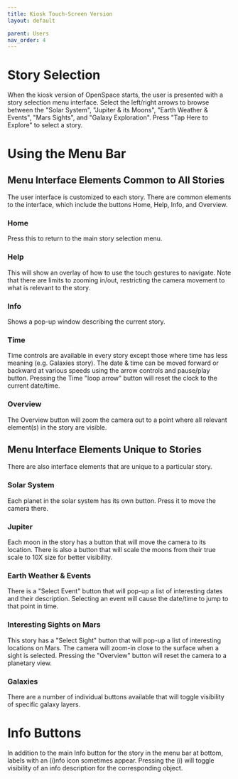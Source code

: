 ```yaml
---
title: Kiosk Touch-Screen Version
layout: default

parent: Users
nav_order: 4
---
```


# Story Selection
When the kiosk version of OpenSpace starts, the user is presented with a story selection menu interface.  Select the left/right arrows to browse between the "Solar System", "Jupiter & its Moons", "Earth Weather & Events", "Mars Sights", and "Galaxy Exploration".  Press "Tap Here to Explore" to select a story.

# Using the Menu Bar
## Menu Interface Elements Common to All Stories
The user interface is customized to each story.  There are common elements to the interface, which include the buttons Home, Help, Info, and Overview.

### Home
Press this to return to the main story selection menu.

### Help
This will show an overlay of how to use the touch gestures to navigate.  Note that there are limits to zooming in/out, restricting the camera movement to what is relevant to the story.

### Info
Shows a pop-up window describing the current story.

### Time
Time controls are available in every story except those where time has less meaning (e.g. Galaxies story).  The date & time can be moved forward or backward at various speeds using the arrow controls and pause/play button. Pressing the Time "loop arrow" button will reset the clock to the current date/time.

### Overview
The Overview button will zoom the camera out to a point where all relevant element(s) in the story are visible.

## Menu Interface Elements Unique to Stories
There are also interface elements that are unique to a particular story.

### Solar System
Each planet in the solar system has its own button. Press it to move the camera there.

### Jupiter
Each moon in the story has a button that will move the camera to its location.  There is also a button that will scale the moons from their true scale to 10X size for better visibility.

### Earth Weather & Events
There is a "Select Event" button that will pop-up a list of interesting dates and their description.  Selecting an event will cause the date/time to jump to that point in time.

### Interesting Sights on Mars
This story has a "Select Sight" button that will pop-up a list of interesting locations on Mars.  The camera will zoom-in close to the surface when a sight is selected.  Pressing the "Overview" button will reset the camera to a planetary view.

### Galaxies
There are a number of individual buttons available that will toggle visibility of specific galaxy layers.

# Info Buttons
In addition to the main Info button for the story in the menu bar at bottom, labels with an (i)nfo icon sometimes appear.  Pressing the (i) will toggle visibility of an info description for the corresponding object.
